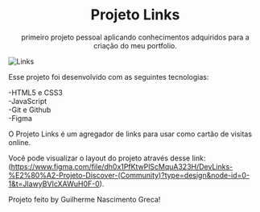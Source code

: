 <h1 align="center">Projeto Links</h1>

<p align="center">
  primeiro projeto pessoal aplicando conhecimentos adquiridos para a criação do meu portfolio.
</p>

![Links](https://github.com/GuilhermeNGreca/ProjetoLinks/assets/125670318/9b4bcd25-6b1d-47de-a8f2-3b5be02cba06)

Esse projeto foi desenvolvido com as seguintes tecnologias:

-HTML5 e CSS3 <br>
-JavaScript <br>
-Git e Github <br>
-Figma

O Projeto Links é um agregador de links para usar como cartão de visitas online.

Você pode visualizar o layout do projeto através desse link: (https://www.figma.com/file/dh0x1PfKtwPlScMquA323H/DevLinks-%E2%80%A2-Projeto-Discover-(Community)?type=design&node-id=0-1&t=JIawyBVIcXAWuH0F-0).

Projeto feito by Guilherme Nascimento Greca!
